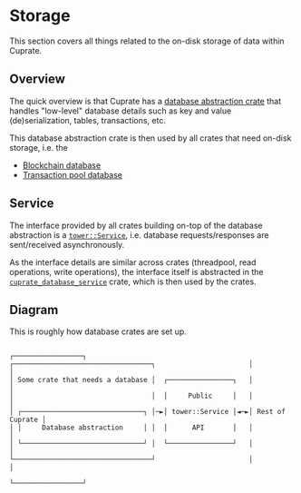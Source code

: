 # Storage
This section covers all things related to the on-disk storage of data within Cuprate.

## Overview
The quick overview is that Cuprate has a [database abstraction crate](./database-abstraction.md)
that handles "low-level" database details such as key and value (de)serialization, tables, transactions, etc.

This database abstraction crate is then used by all crates that need on-disk storage, i.e. the
- [Blockchain database](./blockchain/intro.md)
- [Transaction pool database](./txpool/intro.md)

## Service
The interface provided by all crates building on-top of the
database abstraction is a [`tower::Service`](https://docs.rs/tower), i.e.
database requests/responses are sent/received asynchronously.

As the interface details are similar across crates (threadpool, read operations, write operations),
the interface itself is abstracted in the [`cuprate_database_service`](./common/service/intro.md) crate,
which is then used by the crates.

## Diagram
This is roughly how database crates are set up.

```text
                                                           ┌─────────────────┐
┌──────────────────────────────────┐                       │                 │
│ Some crate that needs a database │  ┌────────────────┐   │                 │
│                                  │  │     Public     │   │                 │
│ ┌──────────────────────────────┐ │─►│ tower::Service │◄─►│ Rest of Cuprate │
│ │     Database abstraction     │ │  │      API       │   │                 │
│ └──────────────────────────────┘ │  └────────────────┘   │                 │
└──────────────────────────────────┘                       │                 │
                                                           └─────────────────┘
```
